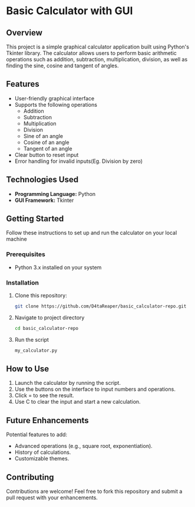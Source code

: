 # Basic Calculator with GUI

## Overview
This project is a simple graphical calculator application built using Python's Tkinter library. The calculator allows users to perform basic arithmetic operations such as addition, subtraction, multiplication, division, as well as finding the sine, cosine and tangent of angles.

## Features
- User-friendly graphical interface
- Supports the following operations
  - Addition
  - Subtraction
  - Multiplication
  - Division
  - Sine of an angle
  - Cosine of an angle
  - Tangent of an angle
- Clear button to reset input
- Error handling for invalid inputs(Eg. Division by zero)

## Technologies Used
- **Programming Language:** Python
- **GUI Framework:** Tkinter

## Getting Started
Follow  these instructions to set up and run the calculator on your local machine

### Prerequisites
- Python 3.x installed on your system

### Installation
1. Clone this repository:
   ```bash
   git clone https://github.com/D4taReaper/basic_calculator-repo.git

2. Navigate to project directory
   ```bash
   cd basic_calculator-repo

3. Run the script
   ```bash
   my_calculator.py

## How to Use
1. Launch the calculator by running the script.
2. Use the buttons on the interface to input numbers and operations.
3. Click = to see the result.
4. Use C to clear the input and start a new calculation.

## Future Enhancements
Potential features to add:
- Advanced operations (e.g., square root, exponentiation).
- History of calculations.
- Customizable themes.

## Contributing
Contributions are welcome! Feel free to fork this repository and submit a pull request with your enhancements.
